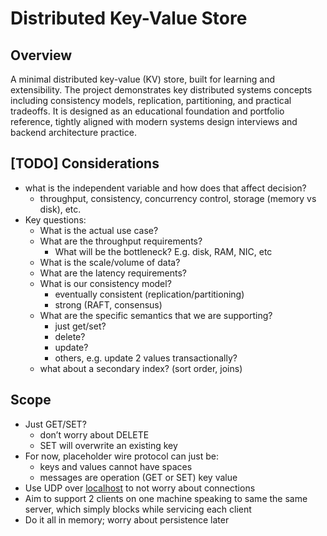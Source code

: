 # Distributed Key-Value Store

## Overview

A minimal distributed key-value (KV) store, built for learning and extensibility. The project demonstrates key distributed systems concepts including consistency models, replication, partitioning, and practical tradeoffs. It is designed as an educational foundation and portfolio reference, tightly aligned with modern systems design interviews and backend architecture practice.

## [TODO] Considerations

- what is the independent variable and how does that affect decision?
  - throughput, consistency, concurrency control, storage (memory vs disk), etc.
- Key questions:
  - What is the actual use case?
  - What are the throughput requirements?
    - What will be the bottleneck? E.g. disk, RAM, NIC, etc
  - What is the scale/volume of data?
  - What are the latency requirements?
  - What is our consistency model?
    - eventually consistent (replication/partitioning)
    - strong (RAFT, consensus)
  - What are the specific semantics that we are supporting?
    - just get/set?
    - delete?
    - update?
    - others, e.g. update 2 values transactionally?
  - what about a secondary index? (sort order, joins)

## Scope

- Just GET/SET?
  - don’t worry about DELETE
  - SET will overwrite an existing key
- For now, placeholder wire protocol can just be:
  - keys and values cannot have spaces
  - messages are operation (GET or SET) <space> key <space> value
- Use UDP over [localhost](http://localhost) to not worry about connections
- Aim to support 2 clients on one machine speaking to same the same server, which simply blocks while servicing each client
- Do it all in memory; worry about persistence later
